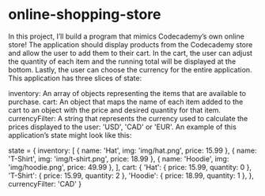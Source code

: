 # online-shopping-store

In this project, I’ll build a program that mimics Codecademy’s own online store! The application should display products from the Codecademy store and allow the user to add them to their cart. In the cart, the user can adjust the quantity of each item and the running total will be displayed at the bottom. Lastly, the user can choose the currency for the entire application.
This application has three slices of state:

inventory: An array of objects representing the items that are available to purchase.
cart: An object that maps the name of each item added to the cart to an object with the price and desired quantity for that item.
currencyFilter: A string that represents the currency used to calculate the prices displayed to the user: 'USD', 'CAD' or 'EUR'.
An example of this application’s state might look like this:

state = {
  inventory: [
    { name: 'Hat', img: 'img/hat.png', price: 15.99 },
    { name: 'T-Shirt', img: 'img/t-shirt.png', price: 18.99 },
    { name: 'Hoodie', img: 'img/hoodie.png', price: 49.99 },
  ],
  cart: {
    'Hat': { price: 15.99, quantity: 0 },
    'T-Shirt': { price: 15.99, quantity: 2 },
    'Hoodie': { price: 18.99, quantity: 1 },
  },
  currencyFilter: 'CAD'
}

